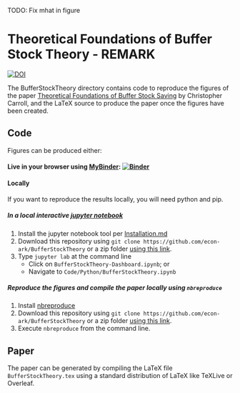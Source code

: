 TODO: Fix mhat in figure 

# Theoretical Foundations of Buffer Stock Theory - REMARK

[![DOI](https://zenodo.org/badge/302430141.svg)](https://zenodo.org/badge/latestdoi/302430141)

The BufferStockTheory directory contains code to reproduce the figures of the paper [Theoretical Foundations of Buffer Stock Saving](https://econ-ark.github.io/BufferStockTheory/) by Christopher Carroll, and the LaTeX source to produce the paper once the figures have been created.

## Code 

Figures can be produced either:

#### Live in your browser using [MyBinder](https://mybinder.org): [![Binder](https://mybinder.org/badge_logo.svg)](http://econ-ark.org/materials/bufferstocktheory?launch)

#### Locally

If you want to reproduce the results locally, you will need python and pip.

##### In a local interactive [jupyter notebook](https://jupyter.org)
   1. Install the jupyter notebook tool per [Installation.md](https://github.com/econ-ark/REMARK)
   2. Download this repository using `git clone https://github.com/econ-ark/BufferStockTheory` or a zip folder [using this link](https://github.com/econ-ark/BufferStockTheory/archive/master.zip).
   3. Type `jupyter lab` at the command line
      - Click on `BufferStockTheory-Dashboard.ipynb`; or 
      - Navigate to `Code/Python/BufferStockTheory.ipynb`

##### Reproduce the figures and compile the paper locally using `nbreproduce`
   1. Install [nbreproduce](https://github.com/econ-ark/nbreproduce)
   2. Download this repository using `git clone https://github.com/econ-ark/BufferStockTheory` or a zip folder [using this link](https://github.com/econ-ark/BufferStockTheory/archive/master.zip).
   3. Execute `nbreproduce` from the command line.
	  
## Paper

The paper can be generated by compiling the LaTeX file `BufferStockTheory.tex` using a standard distribution of LaTeX like TeXLive or Overleaf.
